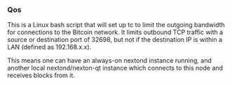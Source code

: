 ### Qos ###

This is a Linux bash script that will set up tc to limit the outgoing bandwidth for connections to the Bitcoin network. It limits outbound TCP traffic with a source or destination port of 32698, but not if the destination IP is within a LAN (defined as 192.168.x.x).

This means one can have an always-on nextond instance running, and another local nextond/nexton-qt instance which connects to this node and receives blocks from it.
